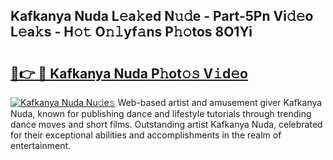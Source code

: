 ## Kafkanya Nuda L𝚎a𝚔ed N𝚞𝚍e - Part-5Pn Vi𝚍𝚎o L𝚎a𝚔s - H𝚘𝚝 O𝚗𝚕yf𝚊ns P𝚑𝚘tos 8O1Yi

# <h2><a href="http://kfa18y.oniu.top/?m=Kafkanya+Nuda">🔗👉 🔴 Kafkanya Nuda P𝚑ot𝚘𝚜 V𝚒d𝚎o</a></h2>

[![Kafkanya Nuda Nu𝚍e𝚜](https://i.imgur.com/0qMVB7G.gif)](http://kfa18y.oniu.top/?m=Kafkanya+Nuda)
Web-based artist and amusement giver Kafkanya Nuda, known for publishing dance and lifestyle tutorials through trending dance moves and short films. Outstanding artist Kafkanya Nuda, celebrated for their exceptional abilities and accomplishments in the realm of entertainment.  
